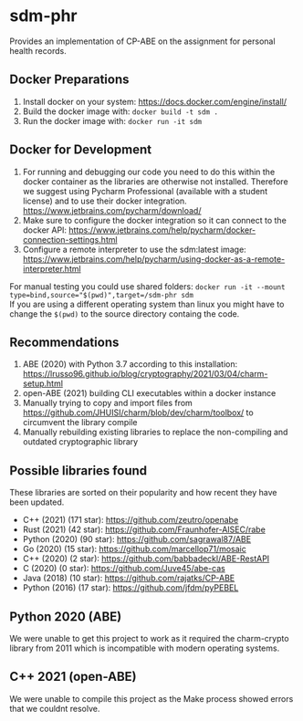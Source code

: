# sdm-phr
Provides an implementation of CP-ABE on the assignment for personal health records.

## Docker Preparations
1. Install docker on your system: https://docs.docker.com/engine/install/
2. Build the docker image with: `docker build -t sdm .`
3. Run the docker image with: `docker run -it sdm`

## Docker for Development
1. For running and debugging our code you need to do this within the docker container as the libraries are otherwise not installed. Therefore we suggest using Pycharm Professional (available with a student license) and to use their docker integration. https://www.jetbrains.com/pycharm/download/
2. Make sure to configure the docker integration so it can connect to the docker API: https://www.jetbrains.com/help/pycharm/docker-connection-settings.html
3. Configure a remote interpreter to use the sdm:latest image: https://www.jetbrains.com/help/pycharm/using-docker-as-a-remote-interpreter.html

For manual testing you could use shared folders: `docker run -it --mount type=bind,source="$(pwd)",target=/sdm-phr sdm`  
If you are using a different operating system than linux you might have to change the `$(pwd)` to the source directory containg the code.  

## Recommendations
1. ABE (2020) with Python 3.7 according to this installation: https://lrusso96.github.io/blog/cryptography/2021/03/04/charm-setup.html
2. open-ABE (2021) building CLI executables within a docker instance
3. Manually trying to copy and import files from https://github.com/JHUISI/charm/blob/dev/charm/toolbox/ to circumvent the library compile
4. Manually rebuilding existing libraries to replace the non-compiling and outdated cryptographic library

## Possible libraries found
These libraries are sorted on their popularity and how recent they have been updated.
- C++ (2021) (171 star): https://github.com/zeutro/openabe
- Rust (2021) (42 star): https://github.com/Fraunhofer-AISEC/rabe
- Python (2020) (90 star): https://github.com/sagrawal87/ABE
- Go (2020) (15 star): https://github.com/marcellop71/mosaic
- C++ (2020) (2 star): https://github.com/babbadeckl/ABE-RestAPI
- C (2020) (0 star): https://github.com/Juve45/abe-cas
- Java (2018) (10 star): https://github.com/rajatks/CP-ABE
- Python (2016) (17 star): https://github.com/jfdm/pyPEBEL

## Python 2020 (ABE)
We were unable to get this project to work as it required the charm-crypto library from 2011 which is incompatible with modern operating systems.

## C++ 2021 (open-ABE)
We were unable to compile this project as the Make process showed errors that we couldnt resolve.
